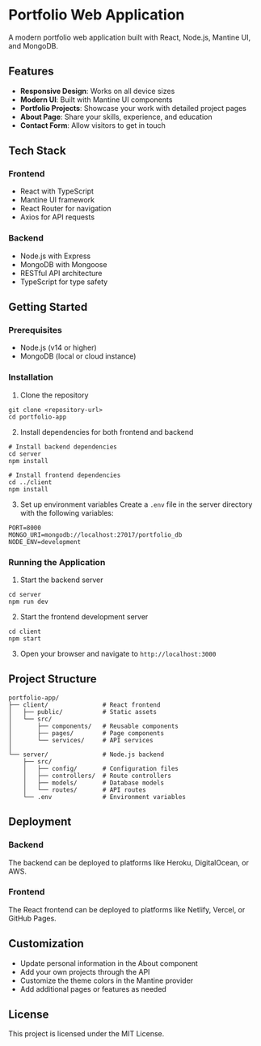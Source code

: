 # Portfolio Web Application

A modern portfolio web application built with React, Node.js, Mantine UI, and MongoDB.

## Features

- **Responsive Design**: Works on all device sizes
- **Modern UI**: Built with Mantine UI components
- **Portfolio Projects**: Showcase your work with detailed project pages
- **About Page**: Share your skills, experience, and education
- **Contact Form**: Allow visitors to get in touch

## Tech Stack

### Frontend
- React with TypeScript
- Mantine UI framework
- React Router for navigation
- Axios for API requests

### Backend
- Node.js with Express
- MongoDB with Mongoose
- RESTful API architecture
- TypeScript for type safety

## Getting Started

### Prerequisites
- Node.js (v14 or higher)
- MongoDB (local or cloud instance)

### Installation

1. Clone the repository
```
git clone <repository-url>
cd portfolio-app
```

2. Install dependencies for both frontend and backend
```
# Install backend dependencies
cd server
npm install

# Install frontend dependencies
cd ../client
npm install
```

3. Set up environment variables
Create a `.env` file in the server directory with the following variables:
```
PORT=8000
MONGO_URI=mongodb://localhost:27017/portfolio_db
NODE_ENV=development
```

### Running the Application

1. Start the backend server
```
cd server
npm run dev
```

2. Start the frontend development server
```
cd client
npm start
```

3. Open your browser and navigate to `http://localhost:3000`

## Project Structure

```
portfolio-app/
├── client/               # React frontend
│   ├── public/           # Static assets
│   └── src/
│       ├── components/   # Reusable components
│       ├── pages/        # Page components
│       └── services/     # API services
│
└── server/               # Node.js backend
    ├── src/
    │   ├── config/       # Configuration files
    │   ├── controllers/  # Route controllers
    │   ├── models/       # Database models
    │   └── routes/       # API routes
    └── .env              # Environment variables
```

## Deployment

### Backend
The backend can be deployed to platforms like Heroku, DigitalOcean, or AWS.

### Frontend
The React frontend can be deployed to platforms like Netlify, Vercel, or GitHub Pages.

## Customization

- Update personal information in the About component
- Add your own projects through the API
- Customize the theme colors in the Mantine provider
- Add additional pages or features as needed

## License

This project is licensed under the MIT License.